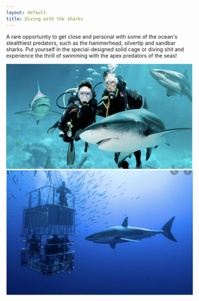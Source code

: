 ```yaml
---
layout: default
title: Diving with the sharks
---
```

<p>A rare opportunity to get close and personal with some of the ocean's stealthiest predators, such as the hammerhead, silvertip and sandbar sharks. Put yourself in the special-designed solid cage or diving shit and experience the thrill of swimming with the apex predators of the seas!  </p>

<img src="assets/img/events/DS.png">
<img src="assets/img/events/DS2.png">